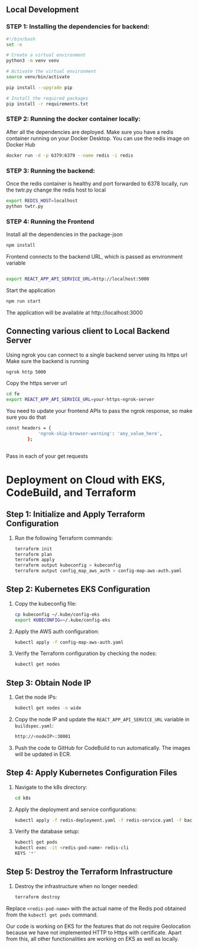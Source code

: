
## Local Development
### STEP 1: Installing the dependencies for backend:
```bash
#!/bin/bash
set -e

# Create a virtual environment
python3 -m venv venv

# Activate the virtual environment
source venv/bin/activate

pip install --upgrade pip

# Install the required packages
pip install -r requirements.txt
```

### STEP 2: Running the docker container locally:
After all the dependencies are deployed. Make sure you have a redis container running on your Docker Desktop. 
You can use the redis image on Docker Hub
```bash
docker run -d -p 6379:6379 --name redis -i redis
```

### STEP 3: Running the backend:
Once the redis container is healthy and port forwarded to 6378 locally, run the twtr.py
change the redis host to local

```bash
export REDIS_HOST=localhost
python twtr.py
```

### STEP 4: Running the Frontend
Install all the dependencies in the package-json
```bash
npm install
```
Frontend connects to the backend URL, which is passed as environment variable
```bash

export REACT_APP_API_SERVICE_URL=http://localhost:5000
```
Start the application
```bash
npm run start
```

The application will be available at http://localhost:3000

## Connecting various client to Local Backend Server

Using ngrok you can connect to a single backend server using its https url
Make sure the backend is running
```bash
ngrok http 5000
```
Copy the https server url 

```bash
cd fe
export REACT_APP_API_SERVICE_URL=your-https-ngrok-server
```

You need to update your frontend APIs to pass the ngrok response, so make sure you do that
```bash
const headers = {
            'ngrok-skip-browser-warning': 'any_value_here',
        };
        
```
Pass in each of your get requests


# Deployment on Cloud with EKS, CodeBuild, and Terraform

## Step 1: Initialize and Apply Terraform Configuration
1. Run the following Terraform commands:
    ```sh
    terraform init
    terraform plan
    terraform apply
    terraform output kubeconfig > kubeconfig
    terraform output config_map_aws_auth > config-map-aws-auth.yaml
    ```

## Step 2: Kubernetes EKS Configuration
1. Copy the kubeconfig file:
    ```sh
    cp kubeconfig ~/.kube/config-eks
    export KUBECONFIG=~/.kube/config-eks
    ```
2. Apply the AWS auth configuration:
    ```sh
    kubectl apply -f config-map-aws-auth.yaml
    ```
3. Verify the Terraform configuration by checking the nodes:
    ```sh
    kubectl get nodes
    ```

## Step 3: Obtain Node IP
1. Get the node IPs:
    ```sh
    kubectl get nodes -o wide
    ```
2. Copy the node IP and update the `REACT_APP_API_SERVICE_URL` variable in `buildspec.yaml`:
    ```sh
    http://<nodeIP>:30001
    ```
3. Push the code to GitHub for CodeBuild to run automatically. The images will be updated in ECR.

## Step 4: Apply Kubernetes Configuration Files
1. Navigate to the k8s directory:
    ```sh
    cd k8s
    ```
2. Apply the deployment and service configurations:
    ```sh
    kubectl apply -f redis-deployment.yaml -f redis-service.yaml -f backend-deployment.yaml -f backend-service.yaml -f frontend-deployment.yaml -f frontend-service.yaml
    ```
3. Verify the database setup:
    ```sh
    kubectl get pods
    kubectl exec -it <redis-pod-name> redis-cli
    KEYS '*'
    ```

## Step 5: Destroy the Terraform Infrastructure
1. Destroy the infrastructure when no longer needed:
    ```sh
    terraform destroy
    ```

Replace `<redis-pod-name>` with the actual name of the Redis pod obtained from the `kubectl get pods` command.

Our code is working on EKS for the features that do not require Geolocation because we have not implemented HTTP to Https with certificate. Apart from this, all other functionalities are working on EKS as well as locally.
